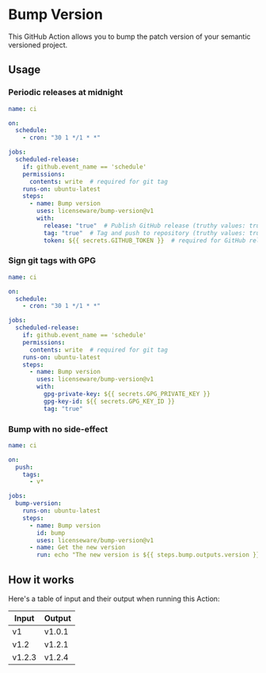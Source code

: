 # Bump Version

This GitHub Action allows you to bump the patch version of your semantic
versioned project.

## Usage

### Periodic releases at midnight

```yaml
name: ci

on:
  schedule:
    - cron: "30 1 */1 * *"

jobs:
  scheduled-release:
    if: github.event_name == 'schedule'
    permissions:
      contents: write  # required for git tag
    runs-on: ubuntu-latest
    steps:
      - name: Bump version
        uses: licenseware/bump-version@v1
        with:
          release: "true"  # Publish GitHub release (truthy values: true, yes, 1)
          tag: "true"  # Tag and push to repository (truthy values: true, yes, 1)
          token: ${{ secrets.GITHUB_TOKEN }}  # required for GitHub release
```

### Sign git tags with GPG

```yaml
name: ci

on:
  schedule:
    - cron: "30 1 */1 * *"

jobs:
  scheduled-release:
    if: github.event_name == 'schedule'
    permissions:
      contents: write  # required for git tag
    runs-on: ubuntu-latest
    steps:
      - name: Bump version
        uses: licenseware/bump-version@v1
        with:
          gpg-private-key: ${{ secrets.GPG_PRIVATE_KEY }}
          gpg-key-id: ${{ secrets.GPG_KEY_ID }}
          tag: "true"
```

### Bump with no side-effect

```yaml
name: ci

on:
  push:
    tags:
      - v*

jobs:
  bump-version:
    runs-on: ubuntu-latest
    steps:
      - name: Bump version
        id: bump
        uses: licenseware/bump-version@v1
      - name: Get the new version
        run: echo "The new version is ${{ steps.bump.outputs.version }}"
```

## How it works

Here's a table of input and their output when running this Action:

| Input | Output |
| --- | --- |
| v1 | v1.0.1 |
| v1.2 | v1.2.1 |
| v1.2.3 | v1.2.4 |
